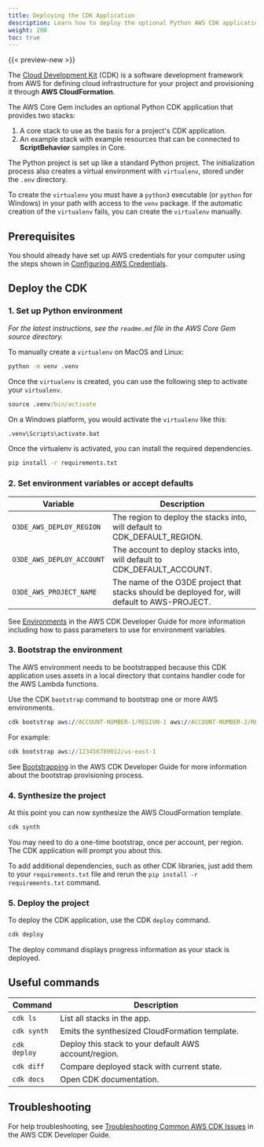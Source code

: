 ```yaml
---
title: Deploying the CDK Application
description: Learn how to deploy the optional Python AWS CDK application in Open 3D Engine.
weight: 200
toc: true
---
```


{{< preview-new >}}

The [Cloud Development Kit](https://docs.aws.amazon.com/cdk/latest/guide/home.html) (CDK) is a software development framework from AWS for defining cloud infrastructure for your project and provisioning it through **AWS CloudFormation**.

The AWS Core Gem includes an optional Python CDK application that provides two stacks:

1. A core stack to use as the basis for a project's CDK application.
1. An example stack with example resources that can be connected to **ScriptBehavior** samples in Core.

The Python project is set up like a standard Python project. The initialization process also creates a virtual environment with `virtualenv`, stored under the `.env` directory.

To create the `virtualenv` you must have a `python3` executable (or `python` for Windows) in your path with access to the `venv` package. If the automatic creation of the `virtualenv` fails, you can create the `virtualenv` manually.

## Prerequisites

You should already have set up AWS credentials for your computer using the steps shown in [Configuring AWS Credentials](./configuring-credentials.md).

## Deploy the CDK

### 1. Set up Python environment

_For the latest instructions, see the `readme.md` file in the AWS Core Gem source directory._

To manually create a `virtualenv` on MacOS and Linux:

```cmd
python -m venv .venv
```

Once the `virtualenv` is created, you can use the following step to activate your `virtualenv`.

```cmd
source .venv/bin/activate
```

On a Windows platform, you would activate the `virtualenv` like this:

```cmd
.venv\Scripts\activate.bat
```

Once the virtualenv is activated, you can install the required dependencies.

```cmd
pip install -r requirements.txt
```

### 2. Set environment variables or accept defaults

| Variable | Description |
| --- | --- |
| `O3DE_AWS_DEPLOY_REGION` | The region to deploy the stacks into, will default to CDK_DEFAULT_REGION. |
| `O3DE_AWS_DEPLOY_ACCOUNT` | The account to deploy stacks into, will default to CDK_DEFAULT_ACCOUNT. |
| `O3DE_AWS_PROJECT_NAME` | The name of the O3DE project that stacks should be deployed for, will default to AWS-PROJECT. |

See [Environments](https://docs.aws.amazon.com/cdk/latest/guide/environments.html) in the AWS CDK Developer Guide for more information including how to pass parameters to use for environment variables.

### 3. Bootstrap the environment

The AWS environment needs to be bootstrapped because this CDK application uses assets in a local directory that contains handler code for the AWS Lambda functions.

Use the CDK `bootstrap` command to bootstrap one or more AWS environments.

```cmd
cdk bootstrap aws://ACCOUNT-NUMBER-1/REGION-1 aws://ACCOUNT-NUMBER-2/REGION-2 ...
```

For example:

```cmd
cdk bootstrap aws://123456789012/us-east-1
```

See [Bootstrapping](https://docs.aws.amazon.com/cdk/latest/guide/bootstrapping.html) in the AWS CDK Developer Guide for more information about the bootstrap provisioning process.

### 4. Synthesize the project

At this point you can now synthesize the AWS CloudFormation template.

```cmd
cdk synth
```

You may need to do a one-time bootstrap, once per account, per region. The CDK application will prompt you about this.
  
To add additional dependencies, such as other CDK libraries, just add them to your `requirements.txt` file and rerun the `pip install -r requirements.txt` command.

### 5. Deploy the project

To deploy the CDK application, use the CDK `deploy` command.

```cmd
cdk deploy
```

The deploy command displays progress information as your stack is deployed.

## Useful commands

| Command | Description |
| --- | --- |
| `cdk ls` | List all stacks in the app.
| `cdk synth` | Emits the synthesized CloudFormation template. |
| `cdk deploy` | Deploy this stack to your default AWS account/region. |
| `cdk diff` | Compare deployed stack with current state. |
| `cdk docs` | Open CDK documentation. |

## Troubleshooting

For help troubleshooting, see [Troubleshooting Common AWS CDK Issues](https://docs.aws.amazon.com/cdk/latest/guide/troubleshooting.html) in the AWS CDK Developer Guide.

